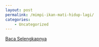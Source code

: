 ```yaml
---
layout: post
permalink: /mimpi-ikan-mati-hidup-lagi/
categories:
    - Uncategorized
---
```


[Baca Selengkapnya](/02)
